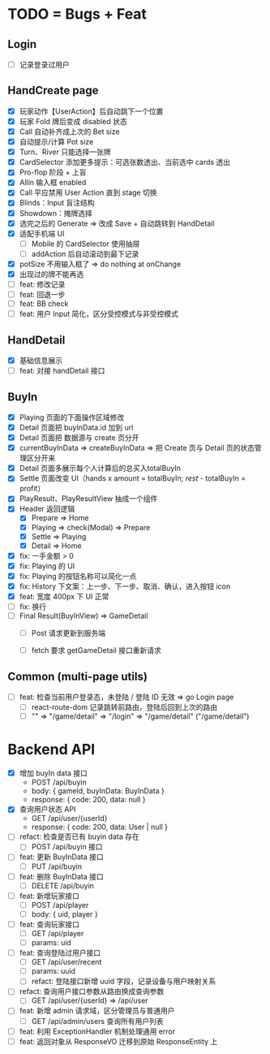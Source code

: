 # TODO = Bugs + Feat

## Login

- [ ] 记录登录过用户

## HandCreate page

- [x] 玩家动作【UserAction】后自动跳下一个位置
- [x] 玩家 Fold 牌后变成 disabled 状态
- [x] Call 自动补齐成上次的 Bet size
- [x] 自动提示/计算 Pot size
- [x] Turn、River 只能选择一张牌
- [x] CardSelector 添加更多提示：可选张数透出、当前选中 cards 透出
- [x] Pro-flop 阶段 + 上盲
- [x] Allin 输入框 enabled
- [x] Call 平应禁用 User Action 直到 stage 切换
- [x] Blinds：Input 盲注结构
- [x] Showdown：摊牌选择
- [x] 选完之后的 Generate => 改成 Save + 自动跳转到 HandDetail
- [x] 适配手机端 UI
  - [ ] Mobile 的 CardSelector 使用抽屉
  - [ ] addAction 后自动滚动到最下记录
- [x] potSize 不用输入框了 => do nothing at onChange
- [x] 出现过的牌不能再选
- [ ] feat: 修改记录
- [ ] feat: 回退一步
- [ ] feat: BB check
- [ ] feat: 用户 Input 简化，区分受控模式与非受控模式

## HandDetail

- [x] 基础信息展示
- [ ] feat: 对接 handDetail 接口

## BuyIn

- [x] Playing 页面的下面操作区域修改
- [x] Detail 页面把 buyInData.id 加到 url
- [x] Detail 页面把 数据源与 create 页分开
- [x] currentBuyInData => createBuyInData => 把 Create 页与 Detail 页的状态管理区分开来
- [x] Detail 页面多展示每个人计算后的总买入totalBuyIn
- [x] Settle 页面改变 UI（hands x amount = totalBuyIn; _rest_ - totalBuyIn = profit）
- [x] PlayResult、PlayResultView 抽成一个组件
- [x] Header 返回逻辑
  - [x] Prepare => Home
  - [x] Playing => check(Modal) => Prepare
  - [x] Settle => Playing
  - [x] Detail => Home
- [x] fix: 一手金额 > 0
- [x] fix: Playing 的 UI
- [x] fix: Playing 的按钮名称可以简化一点
- [x] fix: History 下文案：上一步、下一步、取消、确认，进入按钮 icon
- [x] feat: 宽度 400px 下 UI 正常
- [ ] fix: 换行
- [ ] Final Result(BuyInView) => GameDetail
  - [ ] Post 请求更新到服务端
  - [ ] fetch 要求 getGameDetail 接口重新请求


## Common (multi-page utils)

- [ ] feat: 检查当前用户登录态，未登陆 / 登陆 ID 无效 => go Login page
  - [ ] react-route-dom 记录跳转前路由，登陆后回到上次的路由
  - [ ] "" => "/game/detail" => "/login" => "/game/detail" ("/game/detail")

# Backend API

- [x] 增加 buyIn data 接口
  - POST /api/buyin
  - body: { gameId, buyInData: BuyInData }
  - response: { code: 200, data: null }
- [x] 查询用户状态 API
  - GET /api/user/{userId}
  - response: { code: 200, data: User | null }
- [ ] refact: 检查是否已有 buyin data 存在
  - [ ] POST /api/buyin 接口
- [ ] feat: 更新 BuyInData 接口
  - [ ] PUT /api/buyin
- [ ] feat: 删除 BuyInData 接口
  - [ ] DELETE /api/buyin
- [ ] feat: 新增玩家接口
  - [ ] POST /api/player
  - [ ] body: { uid, player }
- [ ] feat: 查询玩家接口
  - [ ] GET /api/player
  - [ ] params: uid
- [ ] feat: 查询登陆过用户接口
  - [ ] GET /api/user/recent
  - [ ] params: uuid
  - [ ] refact: 登陆接口新增 uuid 字段，记录设备与用户映射关系
- [ ] refact: 查询用户接口参数从路由换成查询参数
  - [ ] GET /api/user/{userId} => /api/user
- [ ] feat: 新增 admin 请求域，区分管理员与普通用户
  - [ ] GET /api/admin/users 查询所有用户列表
- [ ] feat: 利用 ExceptionHandler 机制处理通用 error
- [ ] feat: 返回对象从 ResponseVO 迁移到原始 ResponseEntity 上

